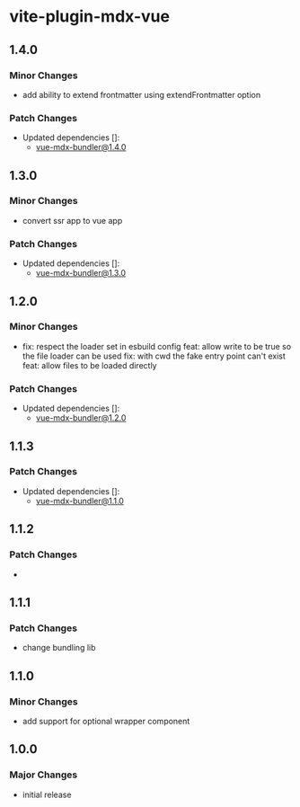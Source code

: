 # vite-plugin-mdx-vue

## 1.4.0

### Minor Changes

- add ability to extend frontmatter using extendFrontmatter option

### Patch Changes

- Updated dependencies []:
  - vue-mdx-bundler@1.4.0

## 1.3.0

### Minor Changes

- convert ssr app to vue app

### Patch Changes

- Updated dependencies []:
  - vue-mdx-bundler@1.3.0

## 1.2.0

### Minor Changes

- fix: respect the loader set in esbuild config
  feat: allow write to be true so the file loader can be used
  fix: with cwd the fake entry point can't exist
  feat: allow files to be loaded directly

### Patch Changes

- Updated dependencies []:
  - vue-mdx-bundler@1.2.0

## 1.1.3

### Patch Changes

- Updated dependencies []:
  - vue-mdx-bundler@1.1.0

## 1.1.2

### Patch Changes

-

## 1.1.1

### Patch Changes

- change bundling lib

## 1.1.0

### Minor Changes

- add support for optional wrapper component

## 1.0.0

### Major Changes

- initial release
